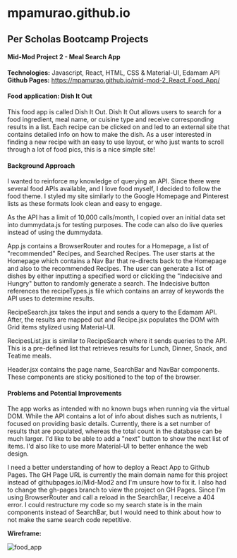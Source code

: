 # mpamurao.github.io
<h2>Per Scholas Bootcamp Projects</h2>

<h4>Mid-Mod Project 2 - Meal Search App</h4>

<b>Technologies:</b> Javascript, React, HTML, CSS & Material-UI, Edamam API <br>
<b>Github Pages:</b> https://mpamurao.github.io/mid-mod-2_React_Food_App/ <br>

<h4>Food application: Dish It Out</h4>

This food app is called Dish It Out. Dish It Out allows users to search for a food ingredient, meal name, or cuisine type and receive corresponding results in a list. Each recipe can be clicked on and led to an external site that contains detailed info on how to make the dish. As a user interested in finding a new recipe with an easy to use layout, or who just wants to scroll through a lot of food pics, this is a nice simple site! <br>

<h4>Background Approach</h4>

I wanted to reinforce my knowledge of querying an API. Since there were several food APIs available, and I love food myself, I decided to follow the food theme. I styled my site similarly to the Google Homepage and Pinterest lists as these formats look clean and easy to engage. <br>

As the API has a limit of 10,000 calls/month, I copied over an initial data set into dummydata.js for testing purposes. The code can also do live queries instead of using the dummydata.

App.js contains a BrowserRouter and routes for a Homepage, a list of "recommended" Recipes, and Searched Recipes. The user starts at the Homepage which contains a Nav Bar that re-directs back to the Homepage and also to the recommended Recipes. The user can generate a list of dishes by either inputting a specified word or clickling the "Indecisive and Hungry" button to randomly generate a search. The Indecisive button references the recipeTypes.js file which contains an array of keywords the API uses to determine results.

RecipeSearch.jsx takes the input and sends a query to the Edamam API. After, the results are mapped out and Recipe.jsx populates the DOM with Grid items stylized using Material-UI. 

RecipesList.jsx is similar to RecipeSearch where it sends queries to the API. This is a pre-defined list that retrieves results for Lunch, Dinner, Snack, and Teatime meals.

Header.jsx contains the page name, SearchBar and NavBar components. These components are sticky positioned to the top of the browser.

<h4>Problems and Potential Improvements</h4>

The app works as intended with no known bugs when running via the virtual DOM. While the API contains a lot of info about dishes such as nutrients, I focused on providing basic details. Currently, there is a set number of results that are populated, whereas the total count in the database can be much larger. I'd like to be able to add a "next" button to show the next list of items. I'd also like to use more Material-UI to better enhance the web design.

I need a better understanding of how to deploy a React App to Github Pages. The GH Page URL is currently the main domain name for this project instead of githubpages.io/Mid-Mod2 and I'm unsure how to fix it. I also had to change the gh-pages branch to view the project on GH Pages. Since I'm using BrowserRouter and call a reload in the SearchBar, I receive a 404 error. I could restructure my code so my search state is in the main components instead of SearchBar, but I would need to think about how to not make the same search code repetitive.




<b>Wireframe:</b>

![food_app](https://user-images.githubusercontent.com/59937690/117773192-0518ee80-b206-11eb-8124-4b8127bd1d57.png)
